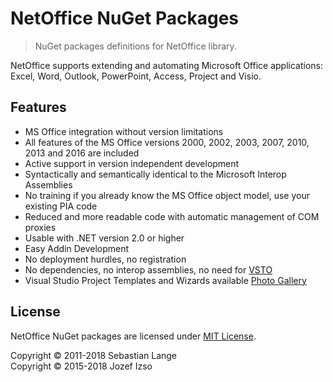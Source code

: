 # NetOffice NuGet Packages

> NuGet packages definitions for NetOffice library.

NetOffice supports extending and automating Microsoft Office applications: Excel, Word, Outlook,
PowerPoint, Access, Project and Visio.


## Features

* MS Office integration without version limitations
* All features of the MS Office versions 2000, 2002, 2003, 2007, 2010, 2013 and 2016 are included
* Active support in version independent development
* Syntactically and semantically identical to the Microsoft Interop Assemblies
* No training if you already know the MS Office object model, use your existing PIA code
* Reduced and more readable code with automatic management of COM proxies
* Usable with .NET version 2.0 or higher
* Easy Addin Development
* No deployment hurdles, no registration
* No dependencies, no interop assemblies, no need for [VSTO][VSTO]
* Visual Studio Project Templates and Wizards available [Photo Gallery][NetOffice Photo Gallery]


## License

NetOffice NuGet packages are licensed under [MIT License](LICENSE.txt).

Copyright © 2011-2018 Sebastian Lange  
Copyright © 2015-2018 Jozef Izso


[VSTO]: http://msdn.microsoft.com/en-us/library/jj620922.aspx
[NetOffice Photo Gallery]: https://netoffice.io/toolbox/project_wizard
